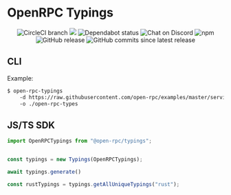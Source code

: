 # OpenRPC Typings

<center>
  <span>
    <img alt="CircleCI branch" src="https://img.shields.io/circleci/project/github/open-rpc/typings/master.svg">
    <img src="https://codecov.io/gh/open-rpc/typings/branch/master/graph/badge.svg" />
    <img alt="Dependabot status" src="https://api.dependabot.com/badges/status?host=github&repo=open-rpc/typings" />
    <img alt="Chat on Discord" src="https://img.shields.io/badge/chat-on%20discord-7289da.svg" />
    <img alt="npm" src="https://img.shields.io/npm/dt/@open-rpc/typings.svg" />
    <img alt="GitHub release" src="https://img.shields.io/github/release/open-rpc/typings.svg" />
    <img alt="GitHub commits since latest release" src="https://img.shields.io/github/commits-since/open-rpc/typings/latest.svg" />
  </span>
</center>


## CLI

Example:

```bash
$ open-rpc-typings
    -d https://raw.githubusercontent.com/open-rpc/examples/master/service-descriptions/simple-math-openrpc.json
    -o ./open-rpc-types
```

## JS/TS SDK

```typescript
import OpenRPCTypings from "@open-rpc/typings";


const typings = new Typings(OpenRPCTypings);

await typings.generate()

const rustTypings = typings.getAllUniqueTypings("rust");
```
